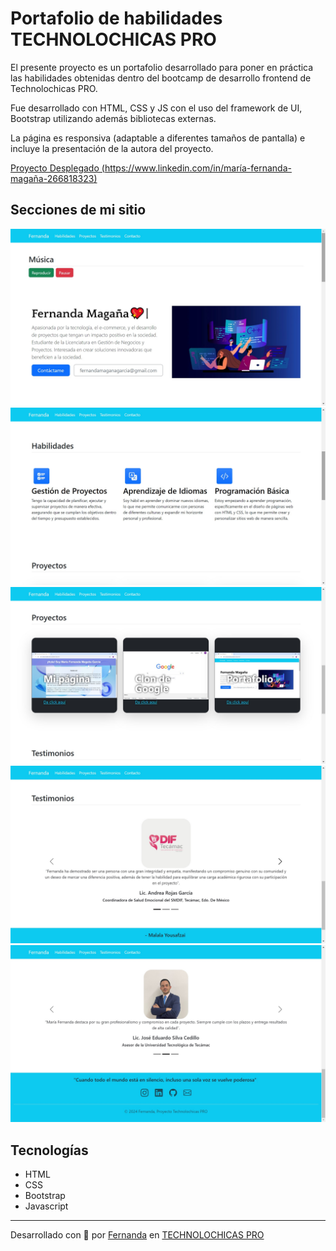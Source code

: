 # Portafolio de habilidades TECHNOLOCHICAS PRO

El presente proyecto es un portafolio desarrollado para poner en práctica las habilidades obtenidas dentro del bootcamp de desarrollo frontend de Technolochicas PRO.

Fue desarrollado con HTML, CSS y JS con el uso del framework de UI, Bootstrap utilizando además bibliotecas externas.

La página es responsiva (adaptable a diferentes tamaños de pantalla) e incluye la presentación de la autora del proyecto.

[Proyecto Desplegado (https://www.linkedin.com/in/maría-fernanda-magaña-266818323)](https://www.linkedin.com/in/maría-fernanda-magaña-266818323)

## Secciones de mi sitio

![Presentación](assets/readme/1.jpg)
![Habilidades](assets/readme/2.jpg)
![Proyectos](assets/readme/3.jpg)
![Testimonios](assets/readme/4.jpg)
![Contacto](assets/readme/5.jpg)


## Tecnologías

* HTML
* CSS
* Bootstrap
* Javascript

---

Desarrollado con 💖 por [Fernanda](https://www.linkedin.com/in/maría-fernanda-magaña-266818323) en [TECHNOLOCHICAS PRO](https://tecnolochicas.mx/)